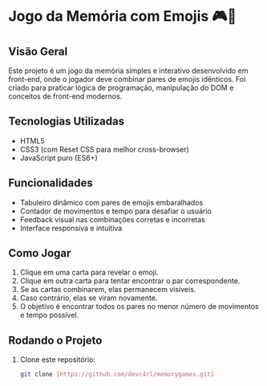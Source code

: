 # Jogo da Memória com Emojis 🎮🧠

## Visão Geral
Este projeto é um jogo da memória simples e interativo desenvolvido em front-end, onde o jogador deve combinar pares de emojis idênticos. Foi criado para praticar lógica de programação, manipulação do DOM e conceitos de front-end modernos.

## Tecnologias Utilizadas
- HTML5
- CSS3 (com Reset CSS para melhor cross-browser)
- JavaScript puro (ES6+)

## Funcionalidades
- Tabuleiro dinâmico com pares de emojis embaralhados
- Contador de movimentos e tempo para desafiar o usuário
- Feedback visual nas combinações corretas e incorretas
- Interface responsiva e intuitiva

## Como Jogar
1. Clique em uma carta para revelar o emoji.
2. Clique em outra carta para tentar encontrar o par correspondente.
3. Se as cartas combinarem, elas permanecem visíveis.
4. Caso contrário, elas se viram novamente.
5. O objetivo é encontrar todos os pares no menor número de movimentos e tempo possível.

## Rodando o Projeto
1. Clone este repositório:
   ```bash
   git clone [https://github.com/devc4rl/memorygames.git]
